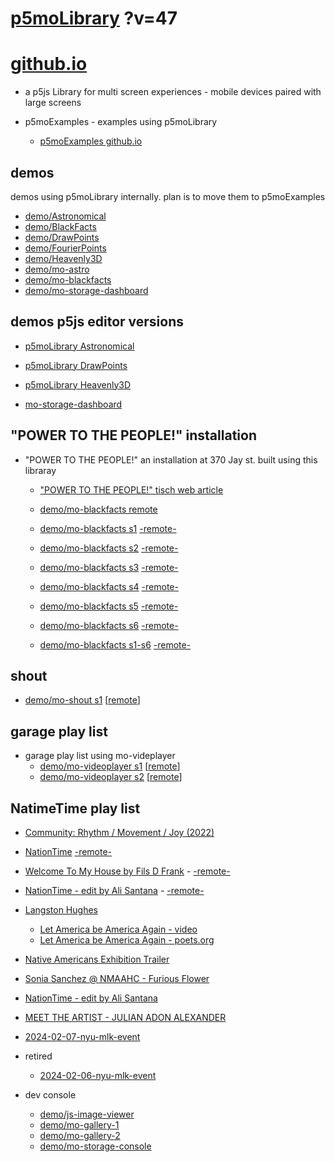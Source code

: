 # [p5moLibrary](https://github.com/molab-itp/p5moLibrary) ?v=47

# [github.io](https://molab-itp.github.io/p5moLibrary/src?v=47)

- a p5js Library for multi screen experiences - mobile devices paired with large screens

- p5moExamples - examples using p5moLibrary

  - [ p5moExamples github.io ](https://molab-itp.github.io/p5moExamples)

## demos

demos using p5moLibrary internally. plan is to move them to p5moExamples

- [demo/Astronomical](demo/Astronomical?v=47)
- [demo/BlackFacts](demo/BlackFacts?v=47)
- [demo/DrawPoints](demo/DrawPoints?v=47)
- [demo/FourierPoints](demo/FourierPoints?v=47)
- [demo/Heavenly3D](demo/Heavenly3D?v=47)
- [demo/mo-astro](demo/mo-astro?v=47)
- [demo/mo-blackfacts](demo/mo-blackfacts?v=47)
- [demo/mo-storage-dashboard](demo/mo-storage-dashboard?v=47)

## demos p5js editor versions

- [p5moLibrary Astronomical](https://editor.p5js.org/jht9629-nyu/sketches/iIIAb8KIDr)

- [p5moLibrary DrawPoints](https://editor.p5js.org/jht9629-nyu/sketches/TQyVoswjQ)

- [p5moLibrary Heavenly3D](https://editor.p5js.org/jht9629-nyu/sketches/6VM5IMP4m)

- [mo-storage-dashboard](https://editor.p5js.org/jht9629-nyu/sketches/Osz28nOS9)

## "POWER TO THE PEOPLE!" installation

- "POWER TO THE PEOPLE!" an installation at 370 Jay st. built using this libraray

  - ["POWER TO THE PEOPLE!" tisch web article](https://tisch.nyu.edu/itp/news/spring-2024/community-facing-interactive-installations-on-the-ground-floor-o)

  - [demo/mo-blackfacts remote](demo/mo-blackfacts?v=47)
  - [demo/mo-blackfacts s1](demo/mo-blackfacts?v=47&group=s1&qrcode=mo-blackfacts-qrcode-1.png) [-remote-](demo/mo-blackfacts?v=47&group=s1)
  - [demo/mo-blackfacts s2](demo/mo-blackfacts?v=47&group=s2&qrcode=mo-blackfacts-qrcode-2.png) [-remote-](demo/mo-blackfacts?v=47&group=s2)
  - [demo/mo-blackfacts s3](demo/mo-blackfacts?v=47&group=s3&qrcode=mo-blackfacts-qrcode-3.png) [-remote-](demo/mo-blackfacts?v=47&group=s3)
  - [demo/mo-blackfacts s4](demo/mo-blackfacts?v=47&group=s4&qrcode=mo-blackfacts-qrcode-4.png) [-remote-](demo/mo-blackfacts?v=47&group=s4)
  - [demo/mo-blackfacts s5](demo/mo-blackfacts?v=47&group=s5&qrcode=mo-blackfacts-qrcode-5.png) [-remote-](demo/mo-blackfacts?v=47&group=s5)
  - [demo/mo-blackfacts s6](demo/mo-blackfacts?v=47&group=s6&qrcode=mo-blackfacts-qrcode-6.png) [-remote-](demo/mo-blackfacts?v=47&group=s6)
  - [demo/mo-blackfacts s1-s6](demo/mo-blackfacts?v=47&group=s1,s2,s3,s4,s5,s6&qrcode=mo-blackfacts-qrcode-1-6.png) [-remote-](demo/mo-blackfacts?v=47&group=s1,s2,s3,s4,s5,s6)

## shout

- [demo/mo-shout s1](demo/mo-shout?v=47&group=s1&qrcode=mo-shout-qrcode-1.png) [[remote](qrcode/mo-shout.html?v=47&group=s1)]
<!-- https://molab-itp.github.io/p5moLibrary/src/qrcode/mo-shout.html?group=s1 -->

## garage play list

- garage play list using mo-videplayer
  - [demo/mo-videoplayer s1](demo/mo-videoplayer?v=47&group=s1&qrcode=mo-videoplayer-qrcode-1.png)
    [[remote](qrcode/mo-videoplayer.html?v=47&group=s1)]
  - [demo/mo-videoplayer s2](demo/mo-videoplayer?v=47&group=s2&qrcode=mo-videoplayer-qrcode-2.png)
    [[remote](qrcode/mo-videoplayer.html?v=47&group=s2)]

## NatimeTime play list

- [Community: Rhythm / Movement / Joy (2022)](demo/mo-videoplayer/index.html?playlist=8HfVf69nUX0)

- [NationTime](demo/mo-videoplayer/index.html?qrcode=NationTime.png) [-remote-](demo/mo-videoplayer/index.html)

- [Welcome To My House by Fils D Frank](demo/mo-videoplayer/?playlist=kinLtCLHYvo&title=Welcome%20To%20My%20House%20by%20Fils%20D%20Frank&qrcode=NationTime.png) - [-remote-](demo/mo-videoplayer/?playlist=kinLtCLHYvo&title=Welcome%20To%20My%20House%20by%20Fils%20D%20Frank)

- [NationTime - edit by Ali Santana](demo/mo-videoplayer/?playlist=-UtKxghWlvY&title=NationTime%20-%20ELUCID%20-%20BETAMAX&qrcode=NationTime.png) - [-remote-](demo/mo-videoplayer/?playlist=-UtKxghWlvY&title=NationTime%20-%20ELUCID%20-%20BETAMAX)

- [Langston Hughes ](demo/BlackFacts?playlist=XzI3huqpCi4)

  - [Let America be America Again - video](demo/mo-blackfacts?playlist=CFNM8GB_Yp0&title=%E2%98%85)
  - [Let America be America Again - poets.org](https://poets.org/poem/let-america-be-america-again)

- [Native Americans Exhibition Trailer](demo/BlackFacts?playlist=hpjNGTYvpxw)

- [Sonia Sanchez @ NMAAHC - Furious Flower](demo/mo-blackfacts?playlist=FNLp8e-cfgk&title=Sonia%20Sanchez)

- [NationTime - edit by Ali Santana](demo/mo-videoplayer?playlist=-UtKxghWlvY&title=NationTime%20-%20ELUCID%20-%20BETAMAX&qrcode=NationTime.png)

- [MEET THE ARTIST - JULIAN ADON ALEXANDER](demo/mo-blackfacts?playlist=wk0La_2igws&title=MEET%20THE%20ARTIST%20-%20JULIAN%20ADON%20ALEXANDE%20-%20What%20it%20is&qrcode=JULIAN.png)

- [2024-02-07-nyu-mlk-event](demo/mo-blackfacts?playlist=lG758MniLYg&qrcode=annoucement-01.png&title=2024-02-07-nyu-mlk-event)

- retired

  - [2024-02-06-nyu-mlk-event](demo/mo-blackfacts?playlist=zbRz5xTaLYI&qrcode=annoucement-01.png&title=2024-02-06-nyu-mlk-event)
  <!-- - [Weapons of White Destruction - TJ](demo/mo-blackfacts?playlist=ob8YQPGJiHY&title=Weapons%20of%20White%20Destruction%20-%20TJ&&qrcode=TJ.png) -->

- dev console

  - [demo/js-image-viewer](demo/js-image-viewer?v=47)
  - [demo/mo-gallery-1](demo/mo-gallery-1?v=47)
  - [demo/mo-gallery-2](demo/mo-gallery-2?v=47)
  - [demo/mo-storage-console](demo/mo-storage-console?v=47)

<!--

- retired
  - [demo/mo-astro-host-0](demo/mo-astro-host-0?v=47)
  - [demo/mo-astro-host-1](demo/mo-astro-host-1?v=47)
  - [demo/mo-astro-remote-0](demo/mo-astro-remote-0?v=47)
  - [demo/mo-astro-remote-1](demo/mo-astro-remote-1?v=47)

  - [demo/mo-blackfacts-host](demo/mo-blackfacts-host?v=47)
  - [demo/mo-blackfacts-remote](demo/mo-blackfacts-remote?v=47)

# https://www.youtube.com/watch?v=hpjNGTYvpxw
# The Land Carries Our Ancestors: Contemporary Art by Native Americans Exhibition Trailer

 -->
